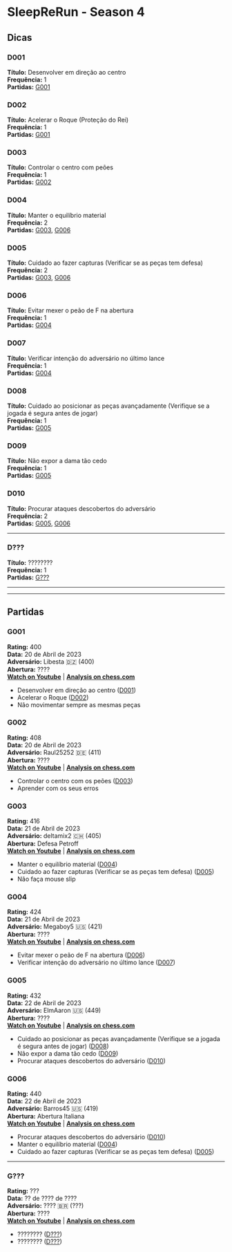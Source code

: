 # SleepReRun - Season 4

## Dicas

### D001
**Título:** Desenvolver em direção ao centro \
**Frequência:** 1 \
**Partidas:** [G001](#g001)


### D002
**Título:** Acelerar o Roque (Proteção do Rei) \
**Frequência:** 1 \
**Partidas:** [G001](#g001)

### D003
**Título:** Controlar o centro com peões \
**Frequência:** 1 \
**Partidas:** [G002](#g002)

### D004
**Título:** Manter o equilíbrio material \
**Frequência:** 2 \
**Partidas:** [G003](#g003), [G006](#g006)

### D005
**Título:** Cuidado ao fazer capturas (Verificar se as peças tem defesa) \
**Frequência:** 2 \
**Partidas:** [G003](#g003), [G006](#g006)

### D006
**Título:** Evitar mexer o peão de F na abertura \
**Frequência:** 1 \
**Partidas:** [G004](#g004)

### D007
**Título:** Verificar intenção do adversário no último lance \
**Frequência:** 1 \
**Partidas:** [G004](#g004)

### D008
**Título:** Cuidado ao posicionar as peças avançadamente (Verifique se a jogada é segura antes de jogar) \
**Frequência:** 1 \
**Partidas:** [G005](#g005)

### D009
**Título:** Não expor a dama tão cedo \
**Frequência:** 1 \
**Partidas:** [G005](#g005)

### D010
**Título:** Procurar ataques descobertos do adversário \
**Frequência:** 2 \
**Partidas:** [G005](#g005), [G006](#g006)

---

### D???
**Título:** ???????? \
**Frequência:** 1 \
**Partidas:** [G???](#g???)

---
---

## Partidas

### G001

**Rating:** 400 \
**Data:** 20 de Abril de 2023 \
**Adversário:** Libesta :algeria: (400) \
**Abertura:** ???? \
**[Watch on Youtube](https://www.youtube.com/watch?v=j4fGOqmq_Ho)**
|
**[Analysis on chess.com](https://www.chess.com/game/live/75675589410?username=sleeprerun)**

- Desenvolver em direção ao centro ([D001](#d001))
- Acelerar o Roque ([D002](#d002))
- Não movimentar sempre as mesmas peças


### G002

**Rating:** 408 \
**Data:** 20 de Abril de 2023 \
**Adversário:** Raul25252 :de: (411) \
**Abertura:** ???? \
**[Watch on Youtube](https://youtu.be/j4fGOqmq_Ho?t=889)**
|
**[Analysis on chess.com](https://www.chess.com/game/live/75675802055?username=sleeprerun)**

- Controlar o centro com os peões ([D003](#d003))
- Aprender com os seus erros

### G003

**Rating:** 416 \
**Data:** 21 de Abril de 2023 \
**Adversário:** deltamix2 :switzerland: (405) \
**Abertura:** Defesa Petroff \
**[Watch on Youtube](https://www.youtube.com/watch?v=ufjJv3Ln2XU)**
|
**[Analysis on chess.com](https://www.chess.com/game/live/75676845453?username=sleeprerun)**

- Manter o equilíbrio material ([D004](#d004))
- Cuidado ao fazer capturas (Verificar se as peças tem defesa) ([D005](#d005))
- Não faça mouse slip

### G004

**Rating:** 424 \
**Data:** 21 de Abril de 2023 \
**Adversário:** Megaboy5 :us: (421) \
**Abertura:** ???? \
**[Watch on Youtube](https://youtu.be/ufjJv3Ln2XU?t=1069)**
|
**[Analysis on chess.com](https://www.chess.com/game/live/75677633665?username=sleeprerun)**

- Evitar mexer o peão de F na abertura ([D006](#d006))
- Verificar intenção do adversário no último lance ([D007](#d007))

### G005

**Rating:** 432 \
**Data:** 22 de Abril de 2023 \
**Adversário:** ElmAaron :us: (449) \
**Abertura:** ???? \
**[Watch on Youtube](https://www.youtube.com/watch?v=dVS6gWmoirA)**
|
**[Analysis on chess.com](https://www.chess.com/game/live/75750153605?username=sleeprerun)**

- Cuidado ao posicionar as peças avançadamente (Verifique se a jogada é segura antes de jogar) ([D008](#d008))
- Não expor a dama tão cedo ([D009](#d009))
- Procurar ataques descobertos do adversário ([D010](#d010))

### G006

**Rating:** 440 \
**Data:** 22 de Abril de 2023 \
**Adversário:** Barros45 :us: (419) \
**Abertura:** Abertura Italiana  \
**[Watch on Youtube](https://youtu.be/dVS6gWmoirA?t=1172)**
|
**[Analysis on chess.com](https://www.chess.com/game/live/75751284193?username=sleeprerun)**

- Procurar ataques descobertos do adversário ([D010](#d010))
- Manter o equilíbrio material ([D004](#d004))
- Cuidado ao fazer capturas (Verificar se as peças tem defesa) ([D005](#d005))

---

### G???

**Rating:** ??? \
**Data:** ?? de ???? de ???? \
**Adversário:** ???? :brazil: (???) \
**Abertura:** ???? \
**[Watch on Youtube](???)**
|
**[Analysis on chess.com](???)**

- ???????? ([D???](#d???))
- ???????? ([D???](#d???))
